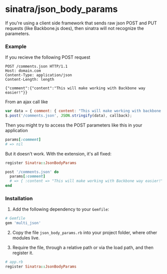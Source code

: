 # sinatra/json_body_params

If you're using a client side framework that sends raw json POST and PUT requests (like Backbone.js does), then sinatra will not recognize the parameters.

### Example

If you recieve the following POST request

```
POST /comments.json HTTP/1.1
Host: domain.com
Content-Type: application/json
Content-Length: length

{"comment":{"content":"This will make working with Backbone way easier!"}}
```

From an ajax call like

```javascript
var data = { comment: { content: "This will make working with backbone way easier!" } };
$.post('/comments.json', JSON.stringify(data), callback);
```
Then you might try to access the POST parameters like this in your application

```ruby
params[:comment]
# => nil
```

But it doesn't work. With the extension, it's all fixed:

```ruby
register Sinatra::JsonBodyParams

post '/comments.json' do
  params[:comment]
  # => { :content => "This will make working with Backbone way easier!" }
end
```

### Installation

1. Add the following dependency to your `Gemfile`:

  ```ruby
  # Gemfile
  gem 'multi_json'
  ```

2. Copy the file `json_body_params.rb` into your project folder, where other modules live.

3. Require the file, through a relative path or via the load path, and then register it.

  ```ruby
  # app.rb
  register Sinatra::JsonBodyParams
  ```